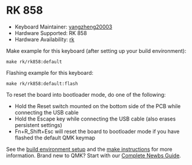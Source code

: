 # RK 858

* Keyboard Maintainer: [yangzheng20003](https://github.com/yangzheng20003)
* Hardware Supported: RK 858
* Hardware Availability: [rk](http://www.rkgaming.com)

Make example for this keyboard (after setting up your build environment):

    make rk/rk858:default
        
Flashing example for this keyboard:

    make rk/rk858:default:flash

To reset the board into bootloader mode, do one of the following:

* Hold the Reset switch mounted on the bottom side of the PCB while connecting the USB cable
* Hold the Escape key while connecting the USB cable (also erases persistent settings)
* Fn+R_Shift+Esc will reset the board to bootloader mode if you have flashed the default QMK keymap

See the [build environment setup](https://docs.qmk.fm/#/getting_started_build_tools) and the [make instructions](https://docs.qmk.fm/#/getting_started_make_guide) for more information. Brand new to QMK? Start with our [Complete Newbs Guide](https://docs.qmk.fm/#/newbs).

